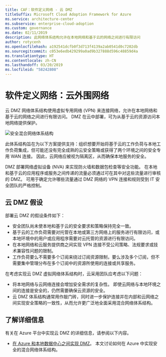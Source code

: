 ```yaml
---
title: CAF：软件定义网络 - 云 DMZ
titleSuffix: Microsoft Cloud Adoption Framework for Azure
ms.service: architecture-center
ms.subservice: enterprise-cloud-adoption
ms.custom: governance
ms.date: 02/11/2019
description: 此网络体系结构允许在本地网络和基于云的网络之间进行有限访问
author: rotycenh
ms.openlocfilehash: a192541dcfb0f3d713f4139a2ab0541d0c7202db
ms.sourcegitcommit: c053e6edb429299a0ad9b327888d596c48859d4a
ms.translationtype: HT
ms.contentlocale: zh-CN
ms.lasthandoff: 03/20/2019
ms.locfileid: "58242808"
---
```

# <a name="software-defined-networks-cloud-dmz"></a>软件定义网络：云外围网络

云 DMZ 网络体系结构使用虚拟专用网络 (VPN) 来连接网络，允许在本地网络和基于云的网络之间进行有限访问。 DMZ 在云中部署，可为从基于云的资源访问本地网络提供保护。

![安全混合网络体系结构](../../../reference-architectures/dmz/images/dmz-private.png)

此体系结构旨在为以下方案提供支持：组织想要开始将基于云的工作负荷与本地工作负荷集成，但可能还没有完全成熟的云安全策略或获得了两个环境之间的安全专用 WAN 连接。 因此，云网络应被视为隔离区，从而确保本地服务的安全。

DMZ 部署网络虚拟设备 (NVA) 来实现防火墙和数据包检查等安全功能。 在本地和基于云的应用程序或服务之间传递的流量必须通过可在其中对这些流量进行审核的 DMZ。 可用于确定允许哪些流量通过 DMZ 网络的 VPN 连接和规则受到 IT 安全团队的严格控制。

## <a name="cloud-dmz-assumptions"></a>云 DMZ 假设

部署云 DMZ 的假设条件如下：

- 安全团队尚未使本地和基于云的安全要求和策略保持完全一致。
- 基于云的工作负荷需要对托管在本地或第三方网络上的服务进行有限访问，或本地环境中的用户或应用程序需要对云托管的资源进行有限访问。
- 在本地网络和云服务提供商之间实现 VPN 连接不受公司策略、法规要求或技术兼容性问题的限制。
- 工作负荷要么不需要多个订阅来绕过订阅资源限制，要么涉及多个订阅，但不需要集中管理分布在多个订阅中的资源所使用的连接或共享服务。

在考虑实现云 DMZ 虚拟网络体系结构时，云采用团队应考虑以下问题：

- 将本地网络与云网络连接会增加安全需求的复杂性。 即使云网络与本地环境之间的连接是安全的，仍然需要确保云资源的安全。
- 云 DMZ 体系结构通常用作敲门砖，同时进一步保护连接并在内部和云网络之间实现安全策略的一致性，从而允许更广泛地全面采用混合网络体系结构。

## <a name="learn-more"></a>了解详细信息

有关在 Azure 平台中实现云 DMZ 的详细信息，请参阅以下内容。

- [在 Azure 和本地数据中心之间实现 DMZ](../../../reference-architectures/dmz/secure-vnet-hybrid.md)。 本文讨论如何在 Azure 中实现安全的混合网络体系结构。
